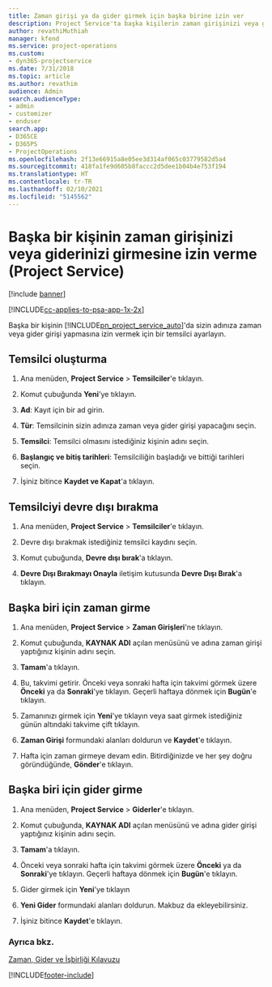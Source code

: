 ```yaml
---
title: Zaman girişi ya da gider girmek için başka birine izin ver
description: Project Service'ta başka kişilerin zaman girişinizi veya giderinizi girmesine izin verme
author: revathiMuthiah
manager: kfend
ms.service: project-operations
ms.custom:
- dyn365-projectservice
ms.date: 7/31/2018
ms.topic: article
ms.author: revathim
audience: Admin
search.audienceType:
- admin
- customizer
- enduser
search.app:
- D365CE
- D365PS
- ProjectOperations
ms.openlocfilehash: 2f13e66915a8e05ee3d314af065c03779582d5a4
ms.sourcegitcommit: 418fa1fe9d605b8faccc2d5dee1b04b4e753f194
ms.translationtype: HT
ms.contentlocale: tr-TR
ms.lasthandoff: 02/10/2021
ms.locfileid: "5145562"
---
```

# <a name="allow-someone-else-to-enter-your-time-entry-or-expense-project-service"></a>Başka bir kişinin zaman girişinizi veya giderinizi girmesine izin verme (Project Service)

[!include [banner](../includes/psa-now-project-operations.md)]

[!INCLUDE[cc-applies-to-psa-app-1x-2x](../includes/cc-applies-to-psa-app-1x-2x.md)]

Başka bir kişinin [!INCLUDE[pn_project_service_auto](../includes/pn-project-service-auto.md)]'da sizin adınıza zaman veya gider girişi yapmasına izin vermek için bir temsilci ayarlayın.  
  
## <a name="create-a-delegate"></a>Temsilci oluşturma  
  
1.  Ana menüden, **Project Service** > **Temsilciler**'e tıklayın.  
  
2.  Komut çubuğunda **Yeni**'ye tıklayın.  
  
3. **Ad**: Kayıt için bir ad girin.  
  
4. **Tür**: Temsilcinin sizin adınıza zaman veya gider girişi yapacağını seçin.  
  
5. **Temsilci**: Temsilci olmasını istediğiniz kişinin adını seçin.  
  
6. **Başlangıç ve bitiş tarihleri**: Temsilciliğin başladığı ve bittiği tarihleri seçin.  
  
7.  İşiniz bitince **Kaydet ve Kapat**'a tıklayın.  
  
## <a name="turn-off-delegation"></a>Temsilciyi devre dışı bırakma  
  
1.  Ana menüden, **Project Service** > **Temsilciler**'e tıklayın.  
  
2.  Devre dışı bırakmak istediğiniz temsilci kaydını seçin.  
  
3.  Komut çubuğunda, **Devre dışı bırak**'a tıklayın.  
  
4.  **Devre Dışı Bırakmayı Onayla** iletişim kutusunda **Devre Dışı Bırak**'a tıklayın.  
  
## <a name="enter-time-for-someone-else"></a>Başka biri için zaman girme  
  
1.  Ana menüden, **Project Service** > **Zaman Girişleri**'ne tıklayın.  
  
2.  Komut çubuğunda, **KAYNAK ADI** açılan menüsünü ve adına zaman girişi yaptığınız kişinin adını seçin.  
  
3.  **Tamam**'a tıklayın.  
  
4.  Bu, takvimi getirir. Önceki veya sonraki hafta için takvimi görmek üzere **Önceki** ya da **Sonraki**'ye tıklayın. Geçerli haftaya dönmek için **Bugün**'e tıklayın.  
  
5.  Zamanınızı girmek için **Yeni**'ye tıklayın veya saat girmek istediğiniz günün altındaki takvime çift tıklayın.  
  
6.  **Zaman Girişi** formundaki alanları doldurun ve **Kaydet**'e tıklayın.  
  
7.  Hafta için zaman girmeye devam edin. Bitirdiğinizde ve her şey doğru göründüğünde, **Gönder**'e tıklayın.  
  
## <a name="enter-expenses-for-someone-else"></a>Başka biri için gider girme  
  
1.  Ana menüden, **Project Service** > **Giderler**'e tıklayın.  
  
2.  Komut çubuğunda, **KAYNAK ADI** açılan menüsünü ve adına gider girişi yaptığınız kişinin adını seçin.  
  
3.  **Tamam**'a tıklayın.  
  
4.  Önceki veya sonraki hafta için takvimi görmek üzere **Önceki** ya da **Sonraki**'ye tıklayın. Geçerli haftaya dönmek için **Bugün**'e tıklayın.  
  
5.  Gider girmek için **Yeni**'ye tıklayın  
  
6.  **Yeni Gider** formundaki alanları doldurun. Makbuz da ekleyebilirsiniz.  
  
7.  İşiniz bitince **Kaydet**'e tıklayın.  
  
### <a name="see-also"></a>Ayrıca bkz.  
 [Zaman, Gider ve İşbirliği Kılavuzu](../psa/time-expense-collaboration-guide.md)


[!INCLUDE[footer-include](../includes/footer-banner.md)]